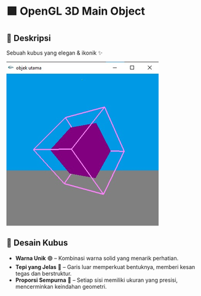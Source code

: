 # 🟪 OpenGL 3D Main Object  

## 📌 Deskripsi  
Sebuah kubus yang elegan & ikonik ✨

![MainObject Render](/Tugas%20Praktikum%205%20-%20Kelompok%201/gambar%20objek%20utama.jpeg)    

## 🎨 Desain Kubus  
- **Warna Unik** 🟣 – Kombinasi warna solid yang menarik perhatian.  
- **Tepi yang Jelas** 📏 – Garis luar memperkuat bentuknya, memberi kesan tegas dan berstruktur.  
- **Proporsi Sempurna** 📐 – Setiap sisi memiliki ukuran yang presisi, mencerminkan keindahan geometri.  
